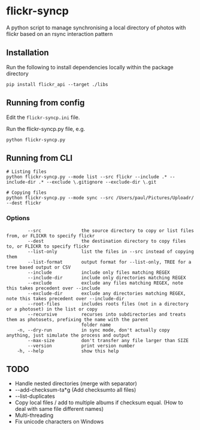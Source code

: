 # flickr-syncp

A python script to manage synchronising a local directory of photos with flickr based on an rsync interaction pattern

## Installation

Run the following to install dependencies locally within the package directory
```
pip install flickr_api --target ./libs
```

## Running from config

Edit the `flickr-syncp.ini` file.

Run the flickr-syncp.py file, e.g.
```
python flickr-syncp.py
```

## Running from CLI
```
# Listing files
python flickr-syncp.py --mode list --src flickr --include .* --include-dir .* --exclude \.gitignore --exclude-dir \.git

# Copying files
python flickr-syncp.py --mode sync --src /Users/paul/Pictures/Uploadr/ --dest flickr
```

### Options
```
        --src               the source directory to copy or list files from, or FLICKR to specify flickr
        --dest              the destination directory to copy files to, or FLICKR to specify flickr
        --list-only         list the files in --src instead of copying them
        --list-format       output format for --list-only, TREE for a tree based output or CSV
        --include           include only files matching REGEX
        --include-dir       include only directories matching REGEX 
        --exclude           exclude any files matching REGEX, note this takes precedent over --include
        --exclude-dir       exclude any directories matching REGEX, note this takes precedent over --include-dir
        --root-files        includes roots files (not in a directory or a photoset) in the list or copy
        --recursive         recurses into subdirectories and treats them as photosets, prefixing the name with the parent
                            folder name
    -n, --dry-run           in sync mode, don't actually copy anything, just simulate the process and output
        --max-size          don't transfer any file larger than SIZE
        --version           print version number
    -h, --help              show this help
```

## TODO

* Handle nested directories (merge with separator)
* --add-checksum-ta*g (Add checksumto all files)
* --list-duplicates
* Copy local files / add to multiple albums if checksum equal. (How to deal with same file different names)
* Multi-threading
* Fix unicode characters on Windows

